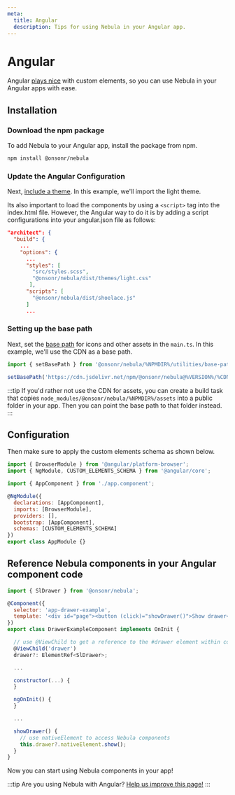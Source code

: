 ```yaml
---
meta:
  title: Angular
  description: Tips for using Nebula in your Angular app.
---
```


# Angular

Angular [plays nice](https://custom-elements-everywhere.com/#angular) with custom elements, so you can use Nebula in your Angular apps with ease.

## Installation

### Download the npm package

To add Nebula to your Angular app, install the package from npm.

```bash
npm install @onsonr/nebula
```

### Update the Angular Configuration

Next, [include a theme](/getting-started/themes). In this example, we'll import the light theme.

Its also important to load the components by using a `<script>` tag into the index.html file. However, the Angular way to do it is by adding a script configurations into your angular.json file as follows:

```json
"architect": {
  "build": {
    ...
    "options": {
      ...
      "styles": [
        "src/styles.scss",
        "@onsonr/nebula/dist/themes/light.css"
       ],
      "scripts": [
        "@onsonr/nebula/dist/shoelace.js"
      ]
      ...
```

### Setting up the base path

Next, set the [base path](/getting-started/installation#setting-the-base-path) for icons and other assets in the `main.ts`. In this example, we'll use the CDN as a base path.

```jsx
import { setBasePath } from '@onsonr/nebula/%NPMDIR%/utilities/base-path';

setBasePath('https://cdn.jsdelivr.net/npm/@onsonr/nebula@%VERSION%/%CDNDIR%/');
```

:::tip
If you'd rather not use the CDN for assets, you can create a build task that copies `node_modules/@onsonr/nebula/%NPMDIR%/assets` into a public folder in your app. Then you can point the base path to that folder instead.
:::

## Configuration

Then make sure to apply the custom elements schema as shown below.

```js
import { BrowserModule } from '@angular/platform-browser';
import { NgModule, CUSTOM_ELEMENTS_SCHEMA } from '@angular/core';

import { AppComponent } from './app.component';

@NgModule({
  declarations: [AppComponent],
  imports: [BrowserModule],
  providers: [],
  bootstrap: [AppComponent],
  schemas: [CUSTOM_ELEMENTS_SCHEMA]
})
export class AppModule {}
```

## Reference Nebula components in your Angular component code

```js
import { SlDrawer } from '@onsonr/nebula';

@Component({
  selector: 'app-drawer-example',
  template: '<div id="page"><button (click)="showDrawer()">Show drawer</button><nu-drawer #drawer label="Drawer" class="drawer-focus" style="--size: 50vw"><p>Drawer content</p></nu-drawer></div>'
})
export class DrawerExampleComponent implements OnInit {

  // use @ViewChild to get a reference to the #drawer element within component template
  @ViewChild('drawer')
  drawer?: ElementRef<SlDrawer>;

  ...

  constructor(...) {
  }

  ngOnInit() {
  }

  ...

  showDrawer() {
    // use nativeElement to access Nebula components
    this.drawer?.nativeElement.show();
  }
}
```

Now you can start using Nebula components in your app!

:::tip
Are you using Nebula with Angular? [Help us improve this page!](https://github.com/onsonr/nebula/blob/next/docs/frameworks/angular.md)
:::
